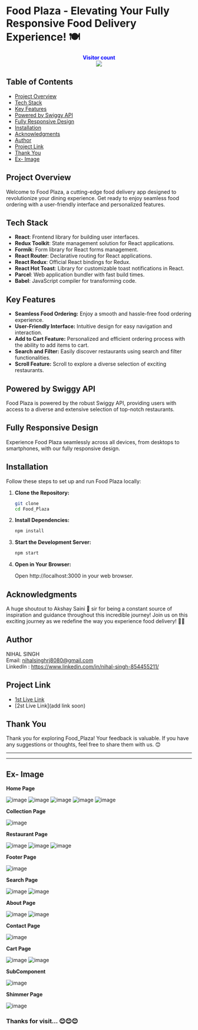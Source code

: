 # Food Plaza - Elevating Your Fully Responsive Food Delivery Experience! 🍽️

<p align="center">
  <b style="color: blue;  ">Visitor count</b>
  <br>
  <a style="" href="https://github.com/Nihalsinghraajput">
  <img src="https://profile-counter.glitch.me/food-plaza/count.svg" />
  </a>
</p>

## Table of Contents

-   [Project Overview](#project-overview)
-   [Tech Stack](#tech-stack)
-   [Key Features](#key-features)
-   [Powered by Swiggy API](#powered-by-swiggy-api)
-   [Fully Responsive Design](#fully-responsive-design)
-   [Installation](#installation)
-   [Acknowledgments](#acknowledgments)
-   [Author](#author)
-   [Project Link](#project-link)
-   [Thank You](#thank-you)
-   [Ex- Image](#ex--image)

## Project Overview

Welcome to Food Plaza, a cutting-edge food delivery app designed to revolutionize your dining experience. Get ready to enjoy seamless food ordering with a user-friendly interface and personalized features.

## Tech Stack

-   **React**: Frontend library for building user interfaces.
-   **Redux Toolkit**: State management solution for React applications.
-   **Formik**: Form library for React forms management.
-   **React Router**: Declarative routing for React applications.
-   **React Redux**: Official React bindings for Redux.
-   **React Hot Toast**: Library for customizable toast notifications in React.
-   **Parcel**: Web application bundler with fast build times.
-   **Babel**: JavaScript compiler for transforming code.

## Key Features

-   **Seamless Food Ordering:** Enjoy a smooth and hassle-free food ordering experience.
-   **User-Friendly Interface:** Intuitive design for easy navigation and interaction.
-   **Add to Cart Feature:** Personalized and efficient ordering process with the ability to add items to cart.
-   **Search and Filter:** Easily discover restaurants using search and filter functionalities.
-   **Scroll Feature:** Scroll to explore a diverse selection of exciting restaurants.

## Powered by Swiggy API

Food Plaza is powered by the robust Swiggy API, providing users with access to a diverse and extensive selection of top-notch restaurants.

## Fully Responsive Design

Experience Food Plaza seamlessly across all devices, from desktops to smartphones, with our fully responsive design.

## Installation

Follow these steps to set up and run Food Plaza locally:

1. **Clone the Repository:**
    ```bash
    git clone 
    cd Food_Plaza
    ```
2. **Install Dependencies:**

    ```bash
    npm install
    ```

3. **Start the Development Server:**

    ```bash
    npm start
    ```

4. **Open in Your Browser:**

    Open http://localhost:3000 in your web browser.

## Acknowledgments

A huge shoutout to Akshay Saini 🚀 sir for being a constant source of inspiration and guidance throughout this incredible journey! Join us on this exciting journey as we redefine the way you experience food delivery! 🌮🚀

## Author

NIHAL SINGH \
Email: nihalsinghrj8080@gmail.com\
LinkedIn : https://www.linkedin.com/in/nihal-singh-854455211/

## Project Link

-   [1st Live Link]()
-   [2st Live Link](add link soon)

## Thank You

Thank you for exploring Food_Plaza! Your feedback is valuable. If you have any suggestions or thoughts, feel free to share them with us. 😊

---

---

## Ex- Image

**Home Page**

![image](https://github.com/Nihaalsinghraajput/Food_Plaza/assets/126412088/5e85916d-1aa3-40eb-9cef-f5ef74998f02)
![image](https://github.com/Nihaalsinghraajput/Food_Plaza/assets/126412088/3081ec51-a474-4d26-b91d-b53956618dbf)
![image](https://github.com/Nihaalsinghraajput/Food_Plaza/assets/126412088/c895bfbd-a648-4e6c-8082-0393d0dda9cd)
![image](https://github.com/Nihaalsinghraajput/Food_Plaza/assets/126412088/202e1b60-955e-4f47-9b8f-cad9b9547317)
![image](https://github.com/Nihaalsinghraajput/Food_Plaza/assets/126412088/8e5cb44b-bc0a-4b67-b41b-67ece2b92aa6)

**Collection Page**

![image](https://github.com/Nihaalsinghraajput/Food_Plaza/assets/126412088/a383952a-3005-4e0f-a0a3-dd4bf81aa6f3)

**Restaurant Page**

![image](https://github.com//Food_Plaza/assets/126412088/8bedd5de-628e-4277-a781-e87c30847bbf)
![image](https://github.com/Nihaalsinghraajput/Food_Plaza/assets/126412088/9ed5fc8a-a3bb-402f-846d-2cf79da9dc0a)
![image](https://github.com/Nihaalsinghraajput/Food_Plaza/assets/126412088/6d7d7100-5add-4082-b290-6d28a05bf41e)

**Footer Page**

![image](https://github.com/Nihaalsinghraajput/Food_Plaza/assets/126412088/ed9f45ce-28c2-4406-b1fd-fa1858f5e20c)

**Search Page**

![image](https://github.com/Nihaalsinghraajput/Food_Plaza/assets/126412088/4f2d510e-58ac-4511-9c8d-58e950c98ba7)
![image](https://github.com/Nihaalsinghraajput/Food_Plaza/assets/126412088/b26f69a6-7e8e-427d-918f-8912fbded64b)

**About Page**

![image](https://github.com/Nihaalsinghraajput/Food_Plaza/assets/126412088/d0a16895-2e33-41d2-a3fe-260ecb963033)
![image](https://github.com/Nihaalsinghraajput/Food_Plaza/assets/126412088/89628633-f60d-4473-8604-b1762dad2995)

**Contact Page**

![image](https://github.com/Nihaalsinghraajput/Food_Plaza/assets/126412088/dc32adce-e50e-401d-9be6-631333e7dd6d)

**Cart Page**

![image](https://github.com/Nihaalsinghraajput/Food_Plaza/assets/126412088/a255acaf-b8a5-4570-842c-6330c05dc47d)
![image](https://github.com/Nihaalsinghraajput/Food_Plaza/assets/126412088/a5b15743-1cde-413c-9b8f-b56ab8867d3f)

**SubComponent**

![image](https://github.com/Nihaalsinghraajput/Food_Plaza/assets/126412088/f65a210a-1224-4dde-ba79-e895c6af5491)

**Shimmer Page**

![image](https://github.com/Nihaalsinghraajput/Food_Plaza/assets/126412088/5af8ce99-11d3-4d26-9608-e348b8743633)

### Thanks for visit... 😊😊😊
